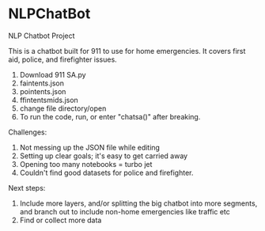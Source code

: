 # NLPChatBot
NLP Chatbot Project

This is a chatbot built for 911 to use for home emergencies. It covers first aid, police, and firefighter issues.

1. Download 911 SA.py 
2. faintents.json
3. pointents.json
4. ffintentsmids.json 
5. change file directory/open
6. To run the code, run, or enter "chatsa()" after breaking.


Challenges:




1. Not messing up the JSON file while editing
2. Setting up clear goals; it's easy to get carried away
3. Opening too many notebooks = turbo jet
4. Couldn't find good datasets for police and firefighter.



Next steps:
1. Include more layers, and/or splitting the big chatbot into more segments, and branch out to include non-home emergencies like traffic etc
2. Find or collect more data
